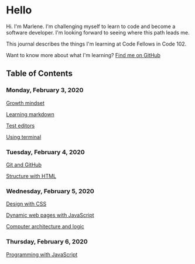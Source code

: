 # Hello
Hi. I'm Marlene. I'm challenging myself to learn to code and become a software developer. I'm looking forward to seeing where this path leads me.

This journal describes the things I'm learning at Code Fellows in Code 102. 

Want to know more about what I'm learning? [Find me on GitHub](https://github.com/marlene-rinker)

## Table of Contents
### Monday, February 3, 2020
[Growth mindset](https://marlene-rinker.github.io/learning-journal/growth-mindset)

[Learning markdown](https://marlene-rinker.github.io/learning-journal/learning-markdown)

[Test editors](https://marlene-rinker.github.io/learning-journal/text-editors)

[Using terminal](https://marlene-rinker.github.io/learning-journal/using-terminal)

### Tuesday, February 4, 2020
[Git and GitHub](https://marlene-rinker.github.io/learning-journal/git-and-github)

[Structure with HTML](https://marlene-rinker.github.io/learning-journal/structure-with-html)

### Wednesday, February 5, 2020
[Design with CSS](https://marlene-rinker.github.io/learning-journal/design-with-css)

[Dynamic web pages with JavaScript](https://marlene-rinker.github.io/learning-journal/dynamic-pages-javascript)

[Computer architecture and logic](https://marlene-rinker.github.io/learning-journal/computer-architecture-and-logic)

### Thursday, February 6, 2020

[Programming with JavaScript](https://marlene-rinker.github.io/learning-journal/programming-with-javascript)
